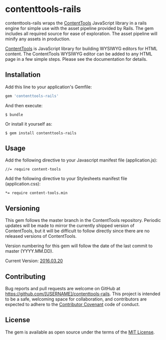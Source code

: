 # contenttools-rails

contenttools-rails wraps the [ContentTools](https://github.com/GetmeUK/ContentTools) JavaScript library in a rails engine for simple use with the asset pipeline provided by Rails. The gem includes all required source for ease of exploration. The asset pipeline will minify any assets in production.

[ContentTools](https://github.com/GetmeUK/ContentTools) is JavaScript library for building WYSIWYG editors for HTML content. The ContentTools WYSIWYG editor can be added to any HTML page in a few simple steps. Please see the documentation for details.

## Installation

Add this line to your application's Gemfile:

```ruby
gem 'contenttools-rails'
```

And then execute:

    $ bundle

Or install it yourself as:

    $ gem install contenttools-rails

## Usage

Add the following directive to your Javascript manifest file (application.js):

    //= require content-tools

Add the following directive to your Stylesheets manifest file (application.css):

    *= require content-tools.min

## Versioning

This gem follows the master branch in the ContentTools repository. Periodic updates will be made to mirror the currently shipped version of ContentTools, but it will be difficult to follow directly since there are no released versions of ContentTools.

Version numbering for this gem will follow the date of the last commit to master (YYYY.MM.DD).

Current Version: [2016.03.20](https://github.com/GetmeUK/ContentTools/tree/983a6f8f8757a091e16a94d9a7bbc54c1afe22ac)


## Contributing

Bug reports and pull requests are welcome on GitHub at https://github.com/[USERNAME]/contenttools-rails. This project is intended to be a safe, welcoming space for collaboration, and contributors are expected to adhere to the [Contributor Covenant](http://contributor-covenant.org) code of conduct.


## License

The gem is available as open source under the terms of the [MIT License](http://opensource.org/licenses/MIT).
